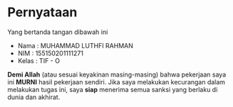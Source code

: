 # Pernyataan

Yang bertanda tangan dibawah ini

* Nama : MUHAMMAD LUTHFI RAHMAN
* NIM : 155150201111271
* Kelas : TIF - O

**Demi Allah** (atau sesuai keyakinan masing-masing) bahwa pekerjaan saya ini **MURNI** hasil pekerjaan sendiri. Jika saya melakukan kecurangan dalam melakukan tugas ini, saya **siap** menerima semua sanksi yang berlaku di dunia dan akhirat.